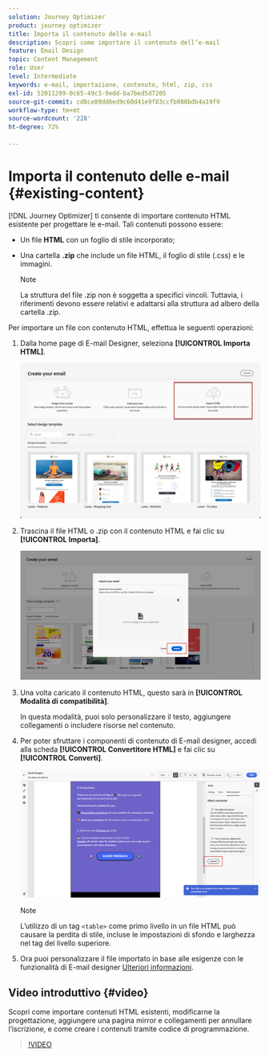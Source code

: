 ```yaml
---
solution: Journey Optimizer
product: journey optimizer
title: Importa il contenuto delle e-mail
description: Scopri come importare il contenuto dell’e-mail
feature: Email Design
topic: Content Management
role: User
level: Intermediate
keywords: e-mail, importazione, contenuto, html, zip, css
exl-id: 52011299-0c65-49c3-9edd-ba7bed5d7205
source-git-commit: cd8ce89dd6ed9c60d41e9f83ccfb080bdb4a19f9
workflow-type: tm+mt
source-wordcount: '228'
ht-degree: 72%

---
```


# Importa il contenuto delle e-mail {#existing-content}

[!DNL Journey Optimizer] ti consente di importare contenuto HTML esistente per progettare le e-mail. Tali contenuti possono essere:

* Un file **HTML** con un foglio di stile incorporato;
* Una cartella **.zip** che include un file HTML, il foglio di stile (.css) e le immagini.

  >[!NOTE]
  >
  >La struttura del file .zip non è soggetta a specifici vincoli. Tuttavia, i riferimenti devono essere relativi e adattarsi alla struttura ad albero della cartella .zip.

Per importare un file con contenuto HTML, effettua le seguenti operazioni:

1. Dalla home page di E-mail Designer, seleziona **[!UICONTROL Importa HTML]**.

   ![](assets/import-html_2.png)

1. Trascina il file HTML o .zip con il contenuto HTML e fai clic su **[!UICONTROL Importa]**.

   ![](assets/html-imported_2.png)

1. Una volta caricato il contenuto HTML, questo sarà in **[!UICONTROL Modalità di compatibilità]**.

   In questa modalità, puoi solo personalizzare il testo, aggiungere collegamenti o includere risorse nel contenuto.

1. Per poter sfruttare i componenti di contenuto di E-mail designer, accedi alla scheda **[!UICONTROL Convertitore HTML]** e fai clic su **[!UICONTROL Converti]**.

   ![](assets/html-imported.png)

   >[!NOTE]
   >
   > L’utilizzo di un tag `<table>` come primo livello in un file HTML può causare la perdita di stile, incluse le impostazioni di sfondo e larghezza nel tag del livello superiore.

1. Ora puoi personalizzare il file importato in base alle esigenze con le funzionalità di E-mail designer [Ulteriori informazioni](content-from-scratch.md).

## Video introduttivo {#video}

Scopri come importare contenuti HTML esistenti, modificarne la progettazione, aggiungere una pagina mirror e collegamenti per annullare l’iscrizione, e come creare i contenuti tramite codice di programmazione.

>[!VIDEO](https://video.tv.adobe.com/v/3421911?quality=12&captions=ita)
